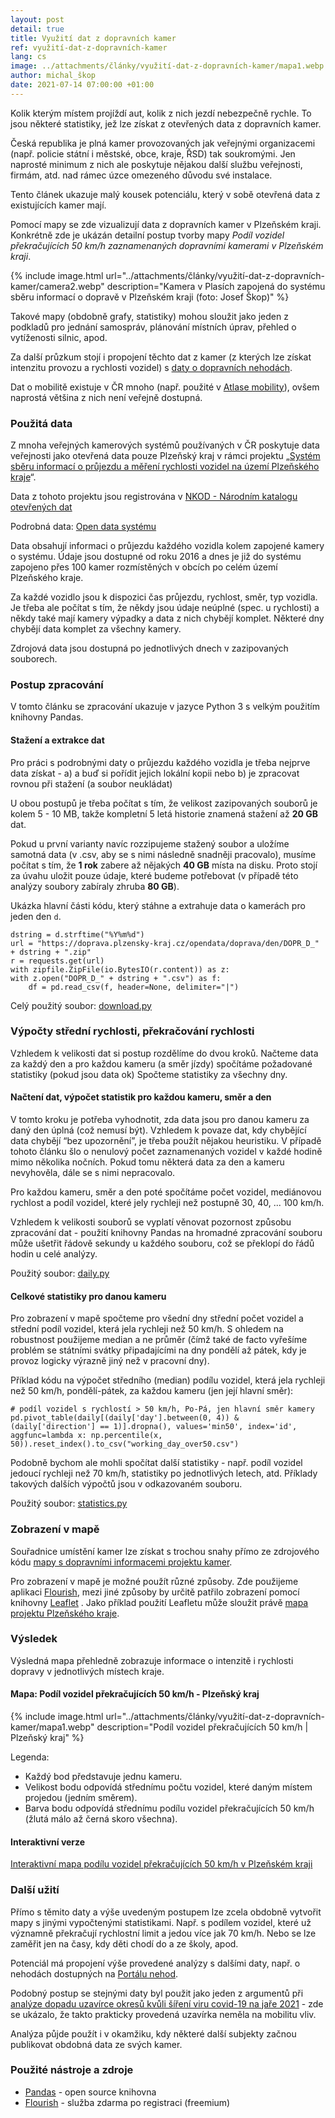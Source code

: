 ```yaml
---
layout: post
detail: true
title: Využití dat z dopravních kamer
ref: využití-dat-z-dopravních-kamer
lang: cs
image: ../attachments/články/využití-dat-z-dopravních-kamer/mapa1.webp
author: michal_škop
date: 2021-07-14 07:00:00 +01:00
---
```

Kolik kterým místem projíždí aut, kolik z nich jezdí nebezpečně rychle. To jsou některé statistiky, jež lze získat z otevřených data z dopravních kamer.
<!--more-->

Česká republika je plná kamer provozovaných jak veřejnými organizacemi (např. policie státní i městské, obce, kraje, ŘSD) tak soukromými. Jen naprosté minimum z nich ale poskytuje nějakou další službu veřejnosti, firmám, atd. nad rámec úzce omezeného důvodu své instalace.

Tento článek ukazuje malý kousek potenciálu, který v sobě otevřená data z existujících kamer mají.

Pomocí mapy se zde vizualizují data z dopravních kamer v Plzeňském kraji. Konkrétně zde je ukázán detailní postup tvorby mapy *Podíl vozidel překračujících 50 km/h zaznamenaných dopravními kamerami v Plzeňském kraji*.

{% include image.html url="../attachments/články/využití-dat-z-dopravních-kamer/camera2.webp" description="Kamera v Plasích zapojená do systému sběru informací o dopravě v Plzeňském kraji (foto: Josef Škop)" %}

Takové mapy (obdobně grafy, statistiky) mohou sloužit jako jeden z podkladů pro jednání samospráv, plánování místních úprav, přehled o vytíženosti silnic, apod. 

Za další průzkum stojí i propojení těchto dat z kamer (z kterých lze získat intenzitu provozu a rychlosti vozidel) s [daty o dopravních nehodách][link_portal_nehod].

Dat o mobilitě existuje v ČR mnoho (např. použité v [Atlase mobility][link_atlas_mobility]), ovšem naprostá většina z nich není veřejně dostupná.

### Použitá data
Z mnoha veřejných kamerových systémů používaných v ČR poskytuje data veřejnosti jako otevřená data pouze Plzeňský kraj v rámci projektu „[Systém sběru informací o průjezdu a měření rychlosti vozidel na území Plzeňského kraje][link_system]“.

Data z tohoto projektu jsou registrována v [NKOD - Národním katalogu otevřených dat][link_nkod]

Podrobná data: [Open data systému][link_open_data]

Data obsahují informaci o průjezdu každého vozidla kolem zapojené kamery o systému. Údaje jsou dostupné od roku 2016 a dnes je již do systému zapojeno přes 100 kamer rozmístěných v obcích po celém území Plzeňského kraje.

Za každé vozidlo jsou k dispozici čas průjezdu, rychlost, směr, typ vozidla. Je třeba ale počítat s tím, že někdy jsou údaje neúplné (spec. u rychlosti) a někdy také mají kamery výpadky a data z nich chybějí komplet. Některé dny chybějí data komplet za všechny kamery.

Zdrojová data jsou dostupná po jednotlivých dnech v zazipovaných souborech.

### Postup zpracování
V tomto článku se zpracování ukazuje v jazyce Python 3 s velkým použitím knihovny Pandas.

#### Stažení a extrakce dat
Pro práci s podrobnými daty o průjezdu každého vozidla je třeba nejprve data získat - a) a buď si pořídit jejich lokální kopii nebo b) je zpracovat rovnou při stažení (a soubor neukládat)

U obou postupů je třeba počítat s tím, že velikost zazipovaných souborů je kolem 5 - 10 MB, takže kompletní 5 letá historie znamená stažení až **20 GB** dat.

Pokud u první varianty navíc rozzipujeme stažený soubor a uložíme samotná data (v .csv, aby se s nimi následně snadněji pracovalo), musíme počítat s tím, že **1 rok** zabere až nějakých **40 GB** místa na disku. Proto stojí za úvahu uložit pouze údaje, které budeme potřebovat (v případě této analýzy soubory zabíraly zhruba **80 GB**).

Ukázka hlavní části kódu, který stáhne a extrahuje data o kamerách pro jeden den `d`.

    dstring = d.strftime("%Y%m%d")
    url = "https://doprava.plzensky-kraj.cz/opendata/doprava/den/DOPR_D_" + dstring + ".zip"
    r = requests.get(url)
    with zipfile.ZipFile(io.BytesIO(r.content)) as z:
    with z.open("DOPR_D_" + dstring + ".csv") as f:
        df = pd.read_csv(f, header=None, delimiter="|")

Celý použitý soubor: [download.py](../attachments/články/využití-dat-z-dopravních-kamer/download.py)

### Výpočty střední rychlosti, překračování rychlosti

Vzhledem k velikosti dat si postup rozdělíme do dvou kroků.
Načteme data za každý den a pro každou kameru (a směr jízdy) spočítáme požadované statistiky (pokud jsou data ok)
Spočteme statistiky za všechny dny.

#### Načtení dat, výpočet statistik pro každou kameru, směr a den
V tomto kroku je potřeba vyhodnotit, zda data jsou pro danou kameru za daný den úplná (což nemusí být). Vzhledem k povaze dat, kdy chybějící data chybějí “bez upozornění”, je třeba použít nějakou heuristiku. V případě tohoto článku šlo o nenulový počet zaznamenaných vozidel v každé hodině mimo několika nočních. Pokud tomu některá data za den a kameru nevyhověla, dále se s nimi nepracovalo.

Pro každou kameru, směr a den poté spočítáme počet vozidel, mediánovou rychlost a podíl vozidel, které jely rychleji než postupně 30, 40, ... 100 km/h.

Vzhledem k velikosti souborů se vyplatí věnovat pozornost způsobu zpracování dat - použití knihovny Pandas na hromadné zpracování souboru může ušetřit řádově sekundy u každého souboru, což se překlopí do řádů hodin u celé analýzy.

Použitý soubor: [daily.py](../attachments/články/využití-dat-z-dopravních-kamer/daily.py)

#### Celkové statistiky pro danou kameru
Pro zobrazení v mapě spočteme pro všední dny střední počet vozidel a střední podíl vozidel, která jela rychleji než 50 km/h. S ohledem na robustnost použijeme median a ne průměr (čímž také de facto vyřešíme problém se státními svátky připadajícími na dny pondělí až pátek, kdy je provoz logicky výrazně jiný než v pracovní dny).

Příklad kódu na výpočet středního (median) podílu vozidel, která jela rychleji než 50 km/h, pondělí-pátek, za každou kameru (jen její hlavní směr):

    # podíl vozidel s rychlostí > 50 km/h, Po-Pá, jen hlavní směr kamery
    pd.pivot_table(daily[(daily['day'].between(0, 4)) & (daily['direction'] == 1)].dropna(), values='min50', index='id', aggfunc=lambda x: np.percentile(x, 50)).reset_index().to_csv("working_day_over50.csv")


Podobně bychom ale mohli spočítat další statistiky - např. podíl vozidel jedoucí rychleji než 70 km/h, statistiky po jednotlivých letech, atd. Příklady takových dalších výpočtů jsou v odkazovaném souboru.

Použitý soubor: [statistics.py](../attachments/články/využití-dat-z-dopravních-kamer/statistics.py)

### Zobrazení v mapě

Souřadnice umístění kamer lze získat s trochou snahy přímo ze zdrojového kódu [mapy s dopravními informacemi projektu kamer][link_system_mapa].

Pro zobrazení v mapě je možné použít různé způsoby. Zde použijeme aplikaci [Flourish][link_flourish], mezi jiné způsoby by určitě patřilo zobrazení pomocí knihovny [Leaflet][link_leaflet] . Jako příklad použití Leafletu může sloužit právě [mapa projektu Plzeňského kraje][link_system_mapa].

### Výsledek

Výsledná mapa přehledně zobrazuje informace o intenzitě i rychlosti dopravy v jednotlivých místech kraje.

#### Mapa: Podíl vozidel překračujících 50 km/h - Plzeňský kraj

{% include image.html url="../attachments/články/využití-dat-z-dopravních-kamer/mapa1.webp" description="Podíl vozidel překračujících 50 km/h | Plzeňský kraj" %}

Legenda:
- Každý bod představuje jednu kameru.
- Velikost bodu odpovídá střednímu počtu vozidel, které daným místem projedou (jedním směrem).
- Barva bodu odpovídá střednímu podílu vozidel překračujících 50 km/h (žlutá málo až černá skoro všechna).

#### Interaktivní verze 
[Interaktivní mapa podílu vozidel překračujících 50 km/h v Plzeňském kraji][link_interaktivni]

### Další užití

Přímo s těmito daty a výše uvedeným postupem lze zcela obdobně vytvořit mapy s jinými vypočtenými statistikami. Např. s podílem vozidel, které už významně překračují rychlostní limit a jedou více jak 70 km/h. Nebo se lze zaměřit jen na časy, kdy děti chodí do a ze školy, apod.

Potenciál má propojení výše provedené analýzy s dalšími daty, např. o nehodách dostupných na [Portálu nehod][link_portal_nehod].

Podobný postup se stejnými daty byl použit jako jeden z argumentů při [analýze dopadu uzavírce okresů kvůli šíření viru covid-19 na jaře 2021][link_mahdalova] - zde se ukázalo, že takto prakticky provedená uzavírka neměla na mobilitu vliv.

Analýza půjde použít i v okamžiku, kdy některé další subjekty začnou publikovat obdobná data ze svých kamer.

### Použité nástroje a zdroje

- [Pandas][link_pandas] - open source knihovna
- [Flourish][link_flourish] - služba zdarma po registraci (freemium)


[link_system]: https://doprava.plzensky-kraj.cz/ "Systém sběru informací o průjezdu a měření rychlosti vozidel na území Plzeňského kraje"
[link_open_data]: https://doprava.plzensky-kraj.cz/site/page?view=od-about "Open data informačního systému o dopravě Plzeňského kraje"
[link_system_mapa]: https://doprava.plzensky-kraj.cz/map/index "Mapa informačního systému o dopravě Plzeňského kraje" 
[link_nkod]: https://data.gov.cz/datov%C3%A1-sada?iri=https%3A%2F%2Fdata.gov.cz%2Fzdroj%2Fdatov%C3%A9-sady%2F70890366%2F682179464 "NKOD"
[link_portal_nehod]: https://portalnehod.cz/ "Portál nehod"
[link_atlas_mobility]: https://atlas-mobility.danse.tech/uvod.html "Atlas mobility"
[link_flourish]: https://flourish.studio "Flourish"
[link_pandas]: https://pandas.pydata.org/ "Pandas - knihovna pro Python"
[link_interaktivni]: https://public.flourish.studio/visualisation/6715109/ "Podíl vozidel překračujících 50 km/h - Plzeňský kraj - interaktivní verze"
[link_leaflet]: https://leafletjs.com/ "Leaflet - javascriptová knihovna pro práci s mapami"
[link_mahdalova]: https://www.seznamzpravy.cz/clanek/vlada-cte-spatne-vlastni-data-uzavreni-okresu-nema-na-sireni-viru-vliv-148532 "K. Mahdalová, Seznam Zprávy: Vláda čte špatně vlastní data. Uzavření okresu nemá na šíření viru vliv."